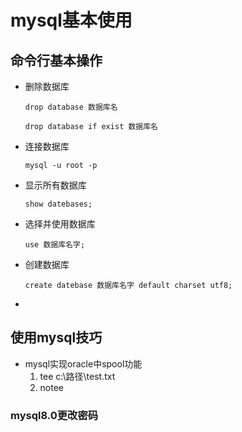 # mysql基本使用

## 命令行基本操作

- 删除数据库

   ~~~
   drop database 数据库名
   
   drop database if exist 数据库名
   ~~~

  

- 连接数据库

  ~~~
  mysql -u root -p
  ~~~

- 显示所有数据库

  ~~~
  show datebases;
  ~~~

- 选择并使用数据库

  ~~~
  use 数据库名字;
  ~~~

- 创建数据库

   ~~~
   create datebase 数据库名字 default charset utf8;
   ~~~

- 



## 使用mysql技巧

- mysql实现oracle中spool功能
  1. tee c:\路径\test.txt
  2. notee

### mysql8.0更改密码

